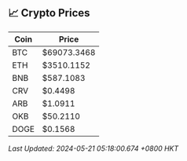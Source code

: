 ## 📈 Crypto Prices

| Coin | Price |
| ---- | ----- |
| BTC | $69073.3468 |
| ETH | $3510.1152 |
| BNB | $587.1083 |
| CRV | $0.4498 |
| ARB | $1.0911 |
| OKB | $50.2110 |
| DOGE | $0.1568 |

_Last Updated: 2024-05-21 05:18:00.674 +0800 HKT_